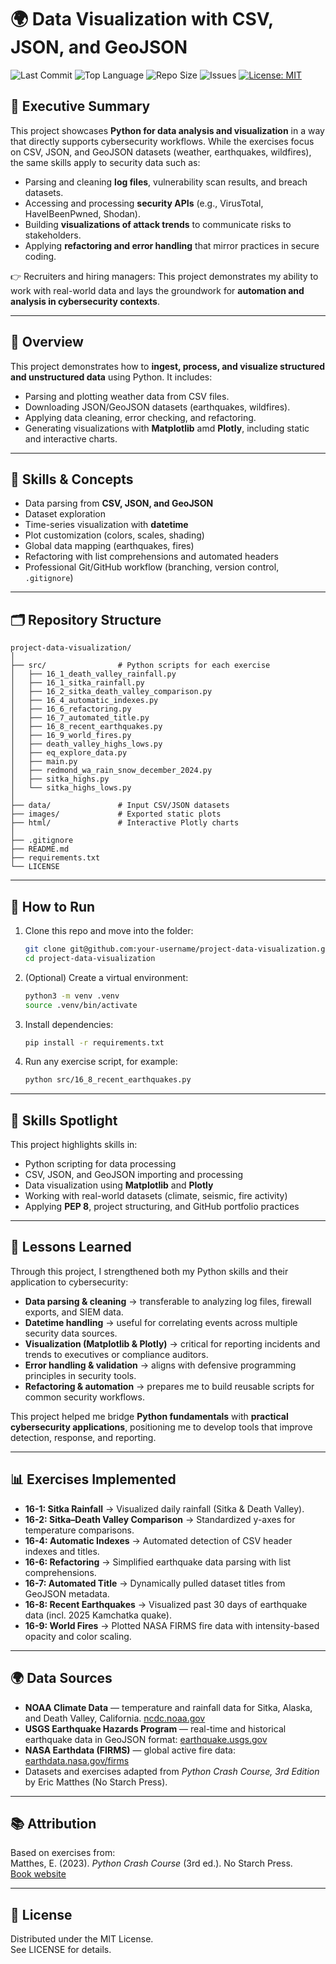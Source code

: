 # 🌍 Data Visualization with CSV, JSON, and GeoJSON  

<!-- 📛 Project Badges -->
![Last Commit](https://img.shields.io/github/last-commit/DigiFenix777/python-crash-course-downloading-data-project)
![Top Language](https://img.shields.io/github/languages/top/DigiFenix777/python-crash-course-downloading-data-project)
![Repo Size](https://img.shields.io/github/repo-size/DigiFenix777/python-crash-course-downloading-data-project)
![Issues](https://img.shields.io/github/issues/DigiFenix777/python-crash-course-downloading-data-project)
[![License: MIT](https://img.shields.io/badge/License-MIT-green.svg)](LICENSE)


## 🔑 Executive Summary  
This project showcases **Python for data analysis and visualization** in a way that directly supports cybersecurity workflows. While the exercises focus on CSV, JSON, and GeoJSON datasets (weather, earthquakes, wildfires), the same skills apply to security data such as:  

- Parsing and cleaning **log files**, vulnerability scan results, and breach datasets.  
- Accessing and processing **security APIs** (e.g., VirusTotal, HaveIBeenPwned, Shodan).  
- Building **visualizations of attack trends** to communicate risks to stakeholders.  
- Applying **refactoring and error handling** that mirror practices in secure coding.  

👉 Recruiters and hiring managers: This project demonstrates my ability to work with real-world data and lays the groundwork for **automation and analysis in cybersecurity contexts**.   

---

## 📌 Overview  

This project demonstrates how to **ingest, process, and visualize structured and unstructured data** using Python. It includes:  

- Parsing and plotting weather data from CSV files.  
- Downloading JSON/GeoJSON datasets (earthquakes, wildfires).  
- Applying data cleaning, error checking, and refactoring.  
- Generating visualizations with **Matplotlib** amd **Plotly**, including static and interactive charts.  

---

## 🧠 Skills & Concepts  

- Data parsing from **CSV, JSON, and GeoJSON**  
- Dataset exploration  
- Time-series visualization with **datetime**  
- Plot customization (colors, scales, shading)  
- Global data mapping (earthquakes, fires)  
- Refactoring with list comprehensions and automated headers  
- Professional Git/GitHub workflow (branching, version control, `.gitignore`)  

---

## 🗂️ Repository Structure  

```plaintext
project-data-visualization/
│
├── src/                # Python scripts for each exercise
│   ├── 16_1_death_valley_rainfall.py
│   ├── 16_1_sitka_rainfall.py
│   ├── 16_2_sitka_death_valley_comparison.py
│   ├── 16_4_automatic_indexes.py
│   ├── 16_6_refactoring.py
│   ├── 16_7_automated_title.py
│   ├── 16_8_recent_earthquakes.py
│   ├── 16_9_world_fires.py
│   ├── death_valley_highs_lows.py
│   ├── eq_explore_data.py
│   ├── main.py
│   ├── redmond_wa_rain_snow_december_2024.py
│   ├── sitka_highs.py
│   └── sitka_highs_lows.py
│ 
├── data/               # Input CSV/JSON datasets
├── images/             # Exported static plots
├── html/               # Interactive Plotly charts
│
├── .gitignore
├── README.md
├── requirements.txt
└── LICENSE
```
---

## 🚀 How to Run  

1. Clone this repo and move into the folder:  
   ```bash
   git clone git@github.com:your-username/project-data-visualization.git
   cd project-data-visualization
   ```

2. (Optional) Create a virtual environment:
	```bash
	python3 -m venv .venv
	source .venv/bin/activate
	```

3. Install dependencies:
	```bash
	pip install -r requirements.txt
	```

4. Run any exercise script, for example:
	```bash
	python src/16_8_recent_earthquakes.py
	```

---
## 🔎 Skills Spotlight  

This project highlights skills in:  
- Python scripting for data processing  
- CSV, JSON, and GeoJSON importing and processing  
- Data visualization using **Matplotlib** and **Plotly**  
- Working with real-world datasets (climate, seismic, fire activity)  
- Applying **PEP 8**, project structuring, and GitHub portfolio practices  



---
## 📝 Lessons Learned  
Through this project, I strengthened both my Python skills and their application to cybersecurity:  

- **Data parsing & cleaning** → transferable to analyzing log files, firewall exports, and SIEM data.  
- **Datetime handling** → useful for correlating events across multiple security data sources.  
- **Visualization (Matplotlib & Plotly)** → critical for reporting incidents and trends to executives or compliance auditors.  
- **Error handling & validation** → aligns with defensive programming principles in security tools.  
- **Refactoring & automation** → prepares me to build reusable scripts for common security workflows.  

This project helped me bridge **Python fundamentals** with **practical cybersecurity applications**, positioning me to develop tools that improve detection, response, and reporting.  

___
## 📊 Exercises Implemented  

- **16-1: Sitka Rainfall** → Visualized daily rainfall (Sitka & Death Valley).  
- **16-2: Sitka–Death Valley Comparison** → Standardized y-axes for temperature comparisons.  
- **16-4: Automatic Indexes** → Automated detection of CSV header indexes and titles.  
- **16-6: Refactoring** → Simplified earthquake data parsing with list comprehensions.  
- **16-7: Automated Title** → Dynamically pulled dataset titles from GeoJSON metadata.  
- **16-8: Recent Earthquakes** → Visualized past 30 days of earthquake data (incl. 2025 Kamchatka quake).  
- **16-9: World Fires** → Plotted NASA FIRMS fire data with intensity-based opacity and color scaling.  


---
## 🌍 Data Sources  

- **NOAA Climate Data** — temperature and rainfall data for Sitka, Alaska, and Death Valley, California. [ncdc.noaa.gov](https://www.ncdc.noaa.gov/cdo-web) 
- **USGS Earthquake Hazards Program** — real-time and historical earthquake data in GeoJSON format: [earthquake.usgs.gov](https://earthquake.usgs.gov/earthquakes/feed)  
- **NASA Earthdata (FIRMS)** — global active fire data: [earthdata.nasa.gov/firms](https://earthdata.nasa.gov/earth-observation-data/near-real-time/firms/active-fire-data)  
- Datasets and exercises adapted from *Python Crash Course, 3rd Edition* by Eric Matthes (No Starch Press).

---
## 📚 Attribution  

Based on exercises from:  
Matthes, E. (2023). *Python Crash Course* (3rd ed.). No Starch Press.  
[Book website](https://ehmatthes.github.io/pcc_3e/)  

---

## 🧩 License  

Distributed under the MIT License.  
See LICENSE for details.  
